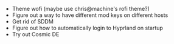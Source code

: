 + Theme wofi (maybe use chris@machine's rofi theme?)
+ Figure out a way to have different mod keys on different hosts
+ Get rid of SDDM
+ Figure out how to automatically login to Hyprland on startup
+ Try out Cosmic DE
